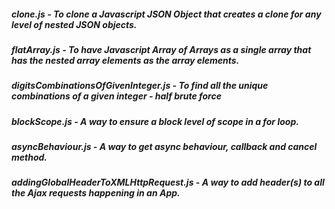##### clone.js - To clone a Javascript JSON Object that creates a clone for any level of nested JSON objects.
##### flatArray.js - To have Javascript Array of Arrays as a single array that has the nested array elements as the array elements.
##### digitsCombinationsOfGivenInteger.js - To find all the unique combinations of a given integer - half brute force
##### blockScope.js - A way to ensure a block level of scope in a <i>for</i> loop.
##### asyncBehaviour.js - A way to get async behaviour, callback and cancel method.
##### addingGlobalHeaderToXMLHttpRequest.js - A way to add header(s) to all the Ajax requests happening in an App.
